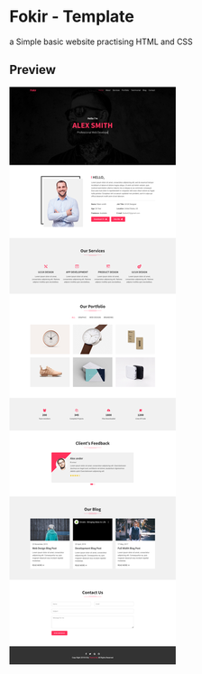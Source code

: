 # Fokir - Template

a Simple basic website practising HTML and CSS

## Preview
<img src="https://github.com/RaheemAmer/Fokir-template/blob/main/Mockup/image.jpeg" align="center">


